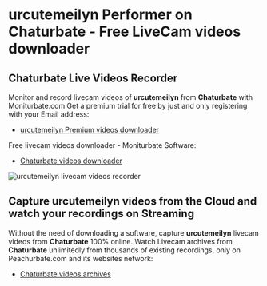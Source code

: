 # urcutemeilyn Performer on Chaturbate - Free LiveCam videos downloader

## Chaturbate Live Videos Recorder

Monitor and record livecam videos of **urcutemeilyn** from **Chaturbate** with Moniturbate.com
Get a premium trial for free by just and only registering with your Email address:
* [urcutemeilyn Premium videos downloader](https://moniturbate.com/request-demo-licence-key.html)

Free livecam videos downloader - Moniturbate Software:
* [Chaturbate videos downloader](https://moniturbate.com/moniturbate-download-software.html)

![urcutemeilyn livecam videos recorder](https://peachurnet.com/templates/moniturbate-software.png)


## Capture urcutemeilyn videos from the Cloud and watch your recordings on Streaming

Without the need of downloading a software, capture **urcutemeilyn** livecam videos from **Chaturbate** 100% online.
Watch Livecam archives from **Chaturbate** unlimitedly from thousands of existing recordings, only on Peachurbate.com and its websites network:
* [Chaturbate videos archives](https://peachurnet.com/)